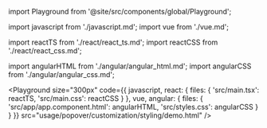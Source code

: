 import Playground from '@site/src/components/global/Playground';

import javascript from './javascript.md';
import vue from './vue.md';

import reactTS from './react/react_ts.md';
import reactCSS from './react/react_css.md';

import angularHTML from './angular/angular_html.md';
import angularCSS from './angular/angular_css.md';

<Playground
  size="300px"
  code={{
    javascript,
    react: {
      files: {
        'src/main.tsx': reactTS,
        'src/main.css': reactCSS
      }
    },
    vue,
    angular: {
      files: {
        'src/app/app.component.html': angularHTML,
        'src/styles.css': angularCSS
      }
    }
  }}
  src="usage/popover/customization/styling/demo.html"
/>